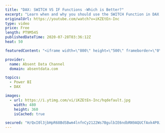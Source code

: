 ```yaml
---
title: "DAX: SWITCH VS IF Functions -Which is Better?"
excerpt: "Learn when and why you should use the SWITCH Function in DAX. Follow this easy to follow tutorial with to see the advantages of your the SWITCH function in Power BI."
originalUrl: https://youtube.com/watch?v=iKZEtEn-Inc
type: video
price: Free
length: PT9M54S
publishedDateTime: 2020-07-28T03:36:12Z
heat: 50

featuredContent: "<iframe width=\"800\" height=\"500\" frameborder=\"0\" src=\"https://www.youtube.com/embed/iKZEtEn-Inc\" allow=\"accelerometer; autoplay; encrypted-media; gyroscope; picture-in-picture\" allowfullscreen></iframe>"

provider:
  name: Absent Data Channel
  domain: absentdata.com

topics:
  - Power BI
  - DAX

images:
  - url: https://i.ytimg.com/vi/iKZEtEn-Inc/hqdefault.jpg
    width: 480
    height: 360
    isCached: true

secured: "H/QxI0l3jbHpR68BdSBwm4lnfnCy2122Ws7BgulbIE6ndbRN9AQUCfAxk4P0J+ZZLJkKWG8IAlyHsk9mWbi1LRGinjQjrqm1H11mAsD5Nq2gTqOHZUlBoq5lUgmblPHFGWXdZZDJhvmyCZK48IDCpG7048+ANfH29xJHXhfVn7OzKyG6h2w10sUmS3sNpKAjedPuOIdxTlDo+jlELVTziCGy7Ov8ck/dMqekfsZux29VbhPQJXJRbnshOGwtlAr2NiX0ru3/5q5g8xbSN3kqFVdvsFp4blfYTim2SWWscPpgqZlYKYSkI4HKYGJb7bVJxJF83eUv/W7x574hOWNdNORLNvSiTLs24qvyfAL2xaDS4GU3gBOLEYQwCOQiNrzC1Qby64cTvWvJx8GFo/7mgoZ5UeknypUvASKgp2mbq3g=;XokMoLyvpkjLolhXhlyRaw=="
---
```



